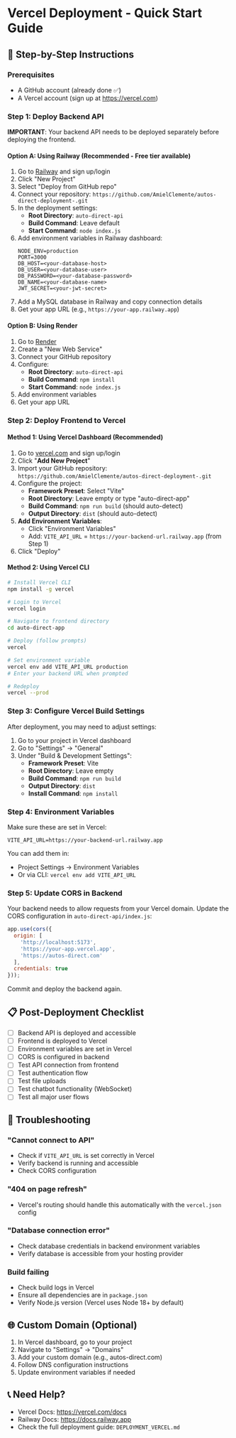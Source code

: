 # Vercel Deployment - Quick Start Guide

## 🚀 Step-by-Step Instructions

### Prerequisites
- A GitHub account (already done ✅)
- A Vercel account (sign up at https://vercel.com)

### Step 1: Deploy Backend API

**IMPORTANT**: Your backend API needs to be deployed separately before deploying the frontend.

#### Option A: Using Railway (Recommended - Free tier available)

1. Go to [Railway](https://railway.app) and sign up/login
2. Click "New Project"
3. Select "Deploy from GitHub repo"
4. Connect your repository: `https://github.com/AmielClemente/autos-direct-deployment-.git`
5. In the deployment settings:
   - **Root Directory**: `auto-direct-api`
   - **Build Command**: Leave default
   - **Start Command**: `node index.js`
6. Add environment variables in Railway dashboard:
   ```
   NODE_ENV=production
   PORT=3000
   DB_HOST=<your-database-host>
   DB_USER=<your-database-user>
   DB_PASSWORD=<your-database-password>
   DB_NAME=<your-database-name>
   JWT_SECRET=<your-jwt-secret>
   ```
7. Add a MySQL database in Railway and copy connection details
8. Get your app URL (e.g., `https://your-app.railway.app`)

#### Option B: Using Render

1. Go to [Render](https://render.com)
2. Create a "New Web Service"
3. Connect your GitHub repository
4. Configure:
   - **Root Directory**: `auto-direct-api`
   - **Build Command**: `npm install`
   - **Start Command**: `node index.js`
5. Add environment variables
6. Get your app URL

### Step 2: Deploy Frontend to Vercel

#### Method 1: Using Vercel Dashboard (Recommended)

1. Go to [vercel.com](https://vercel.com) and sign up/login
2. Click "**Add New Project**"
3. Import your GitHub repository: `https://github.com/AmielClemente/autos-direct-deployment-.git`
4. Configure the project:
   - **Framework Preset**: Select "Vite"
   - **Root Directory**: Leave empty or type "auto-direct-app"
   - **Build Command**: `npm run build` (should auto-detect)
   - **Output Directory**: `dist` (should auto-detect)
5. **Add Environment Variables**:
   - Click "Environment Variables"
   - Add: `VITE_API_URL` = `https://your-backend-url.railway.app` (from Step 1)
6. Click "Deploy"

#### Method 2: Using Vercel CLI

```bash
# Install Vercel CLI
npm install -g vercel

# Login to Vercel
vercel login

# Navigate to frontend directory
cd auto-direct-app

# Deploy (follow prompts)
vercel

# Set environment variable
vercel env add VITE_API_URL production
# Enter your backend URL when prompted

# Redeploy
vercel --prod
```

### Step 3: Configure Vercel Build Settings

After deployment, you may need to adjust settings:

1. Go to your project in Vercel dashboard
2. Go to "Settings" → "General"
3. Under "Build & Development Settings":
   - **Framework Preset**: Vite
   - **Root Directory**: Leave empty
   - **Build Command**: `npm run build`
   - **Output Directory**: `dist`
   - **Install Command**: `npm install`

### Step 4: Environment Variables

Make sure these are set in Vercel:

```
VITE_API_URL=https://your-backend-url.railway.app
```

You can add them in:
- Project Settings → Environment Variables
- Or via CLI: `vercel env add VITE_API_URL`

### Step 5: Update CORS in Backend

Your backend needs to allow requests from your Vercel domain. Update the CORS configuration in `auto-direct-api/index.js`:

```javascript
app.use(cors({
  origin: [
    'http://localhost:5173',
    'https://your-app.vercel.app',
    'https://autos-direct.com'
  ],
  credentials: true
}));
```

Commit and deploy the backend again.

## 📋 Post-Deployment Checklist

- [ ] Backend API is deployed and accessible
- [ ] Frontend is deployed to Vercel
- [ ] Environment variables are set in Vercel
- [ ] CORS is configured in backend
- [ ] Test API connection from frontend
- [ ] Test authentication flow
- [ ] Test file uploads
- [ ] Test chatbot functionality (WebSocket)
- [ ] Test all major user flows

## 🔧 Troubleshooting

### "Cannot connect to API"
- Check if `VITE_API_URL` is set correctly in Vercel
- Verify backend is running and accessible
- Check CORS configuration

### "404 on page refresh"
- Vercel's routing should handle this automatically with the `vercel.json` config

### "Database connection error"
- Check database credentials in backend environment variables
- Verify database is accessible from your hosting provider

### Build failing
- Check build logs in Vercel
- Ensure all dependencies are in `package.json`
- Verify Node.js version (Vercel uses Node 18+ by default)

## 🌐 Custom Domain (Optional)

1. In Vercel dashboard, go to your project
2. Navigate to "Settings" → "Domains"
3. Add your custom domain (e.g., autos-direct.com)
4. Follow DNS configuration instructions
5. Update environment variables if needed

## 📞 Need Help?

- Vercel Docs: https://vercel.com/docs
- Railway Docs: https://docs.railway.app
- Check the full deployment guide: `DEPLOYMENT_VERCEL.md`

